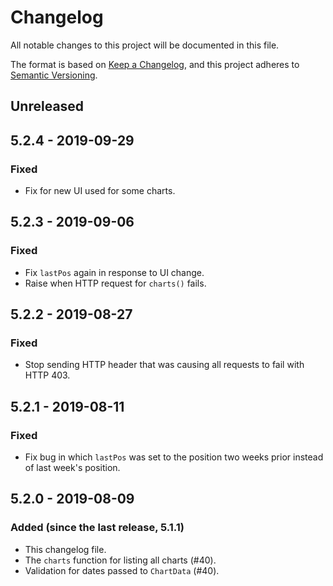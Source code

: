 # Changelog
All notable changes to this project will be documented in this file.

The format is based on [Keep a Changelog](https://keepachangelog.com/en/1.0.0/),
and this project adheres to [Semantic Versioning](https://semver.org/spec/v2.0.0.html).

## Unreleased

## 5.2.4 - 2019-09-29
### Fixed
- Fix for new UI used for some charts.

## 5.2.3 - 2019-09-06
### Fixed
- Fix `lastPos` again in response to UI change.
- Raise when HTTP request for `charts()` fails.

## 5.2.2 - 2019-08-27
### Fixed
- Stop sending HTTP header that was causing all requests to fail with HTTP 403.

## 5.2.1 - 2019-08-11
### Fixed
- Fix bug in which `lastPos` was set to the position two weeks prior instead of last week's position.

## 5.2.0 - 2019-08-09
### Added (since the last release, 5.1.1)
- This changelog file.
- The `charts` function for listing all charts (#40).
- Validation for dates passed to `ChartData` (#40).
